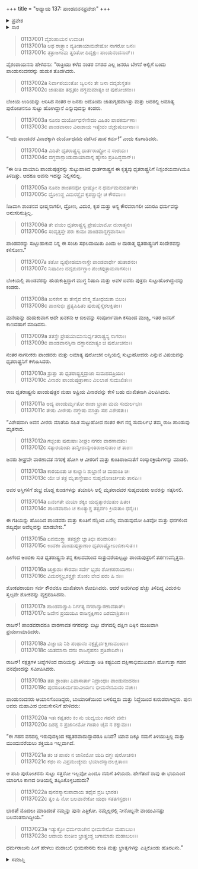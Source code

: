 +++
title = "ಅಧ್ಯಾಯ 137: ಪಾಂಡವವನಪ್ರವೇಶಃ"
+++

<details><summary>ಪ್ರವೇಶ</summary>


।।   ಓಂ ಓಂ ನಮೋ ನಾರಾಯಣಾಯ।।   ಶ್ರೀ ವೇದವ್ಯಾಸಾಯ ನಮಃ ।।

ಶ್ರೀ ಕೃಷ್ಣದ್ವೈಪಾಯನ ವೇದವ್ಯಾಸ ವಿರಚಿತ  

**ಶ್ರೀ ಮಹಾಭಾರತ**

**ಆದಿ ಪರ್ವ**

**ಜತುಗೃಹದಾಹ ಪರ್ವ**

**ಅಧ್ಯಾಯ 137**

</details>


<details><summary>ಸಾರ</summary>

ಮರುದಿನ ಪೌರಜನರು ಪಾಂಡವರನ್ನು ಹುಡುಕಲು, ಸುಟ್ಟುಹೋಗಿದ್ದ ನೈಷಾದಿ ಮತ್ತು ಅವಳ ಮಕ್ಕಳೇ ಕುಂತಿ ಪಾಂಡವರೆಂದು ತಿಳಿದು ಶೋಕಿಸಿದುದು; ಖನಿಕನು ಬಂದು ಬಿಲವನ್ನು ಮುಚ್ಚಿ ಕುರುಹುಗಳಿಲ್ಲದಂತೆ ಮಾಡಿದುದು (1-9). ಪಾಂಡುಪುತ್ರರ ವಿನಾಶವನ್ನು ಕೇಳಿ ಧೃತರಾಷ್ಟ್ರನು ಶೋಕಿಸಿ, ಅವರಿಗೆ ತರ್ಪಣಗಳನ್ನಿತ್ತುದುದು (10-16). ಭೀಮನು ತಾಯಿ ಮತ್ತು ಸಹೋದರರನ್ನು ಎತ್ತಿಕೊಂಡು ಪಲಾಯನಗೈದುದು (17-23).

</details>


> 01137001 ವೈಶಂಪಾಯನ ಉವಾಚ।  
01137001a ಅಥ ರಾತ್ರ್ಯಾಂ ವ್ಯತೀತಾಯಾಮಶೇಷೋ ನಾಗರೋ ಜನಃ।  
01137001c ತತ್ರಾಜಗಾಮ ತ್ವರಿತೋ ದಿದೃಕ್ಷುಃ ಪಾಂಡುನಂದನಾನ್।।

ವೈಶಂಪಾಯನನು ಹೇಳಿದನು: “ರಾತ್ರಿಯು ಕಳೆದ ನಂತರ ನಗರದ ಎಲ್ಲ ಜನರೂ ಬೇಗನೆ ಅಲ್ಲಿಗೆ ಬಂದು ಪಾಂಡುನಂದನರನ್ನು ಹುಡುಕ ತೊಡಗಿದರು.

> 01137002a ನಿರ್ವಾಪಯಂತೋ ಜ್ವಲನಂ ತೇ ಜನಾ ದದೃಶುಸ್ತತಃ।  
01137002c ಜಾತುಷಂ ತದ್ಗೃಹಂ ದಗ್ಧಮಮಾತ್ಯಂ ಚ ಪುರೋಚನಂ।।

ಬೆಂಕಿಯ ಉರಿಯನ್ನು ಆರಿಸಿದ ನಂತರ ಆ ಜನರು ಅದೊಂದು ಜಾತುಗೃಹವಾಗಿತ್ತು ಮತ್ತು ಅದರಲ್ಲಿ ಅಮಾತ್ಯ ಪುರೋಚನನೂ ಸುಟ್ಟು ಹೋಗಿದ್ದಾನೆ ಎನ್ನುವುದನ್ನು ಕಂಡರು.

> 01137003a ನೂನಂ ದುರ್ಯೋಧನೇನೇದಂ ವಿಹಿತಂ ಪಾಪಕರ್ಮಣಾ।   
01137003c ಪಾಂಡವಾನಾಂ ವಿನಾಶಾಯ ಇತ್ಯೇವಂ ಚುಕ್ರುಷುರ್ಜನಾಃ।।

“ಇದು ಪಾಂಡವರ ವಿನಾಶಕ್ಕಾಗಿ ದುರ್ಯೊಧನನು ನಡೆಸಿದ ಪಾಪ ಕರ್ಮ!” ಎಂದು ಕೂಗಾಡಿದರು.

> 01137004a ವಿದಿತೇ ಧೃತರಾಷ್ಟ್ರಸ್ಯ ಧಾರ್ತರಾಷ್ಟ್ರೋ ನ ಸಂಶಯಃ।  
01137004c ದಗ್ಧವಾನ್ಪಾಂಡುದಾಯಾದಾನ್ನ ಹ್ಯೇನಂ ಪ್ರತಿಷಿದ್ಧವಾನ್।।

“ಈ ರೀತಿ ದಾಯಾದಿ ಪಾಂಡುಪುತ್ರರನ್ನು ಸುಟ್ಟುಹಾಕಿದ ಧಾರ್ತರಾಷ್ಟ್ರನ ಈ ಕೃತ್ಯವು ಧೃತರಾಷ್ಟ್ರನಿಗೆ ನಿಸ್ಸಂಶಯವಾಗಿಯೂ ತಿಳಿದಿತ್ತು. ಆದರೂ ಅವನು ಇದನ್ನು ನಿಲ್ಲಿಸಲಿಲ್ಲ.

> 01137005a ನೂನಂ ಶಾಂತನವೋ ಭೀಷ್ಮೋ ನ ಧರ್ಮಮನುವರ್ತತೇ।  
01137005c ದ್ರೋಣಶ್ಚ ವಿದುರಶ್ಚೈವ ಕೃಪಶ್ಚಾನ್ಯೇ ಚ ಕೌರವಾಃ।।

ನಿಜವಾಗಿ ಶಾಂತನವ ಭೀಷ್ಮನಾಗಲೀ, ದ್ರೋಣ, ವಿದುರ, ಕೃಪ ಮತ್ತು ಅನ್ಯ ಕೌರವರಾಗಲೀ ಯಾರೂ ಧರ್ಮವನ್ನು ಅನುಸರಿಸುತ್ತಿಲ್ಲ.

> 01137006a ತೇ ವಯಂ ಧೃತರಾಷ್ಟ್ರಸ್ಯ ಪ್ರೇಷಯಾಮೋ ದುರಾತ್ಮನಃ।  
01137006c ಸಂವೃತ್ತಸ್ತೇ ಪರಃ ಕಾಮಃ ಪಾಂಡವಾನ್ದಗ್ಧವಾನಸಿ।।

ಪಾಂಡವರನ್ನು ಸುಟ್ಟುಹಾಕುವ ನಿನ್ನ ಈ ಸಂಚು ಸಫಲವಾಯಿತು ಎಂದು ಆ ದುರಾತ್ಮ ಧೃತರಾಷ್ಟ್ರನಿಗೆ ಸಂದೇಶವನ್ನು ಕಳಿಸೋಣ.”

> 01137007a ತತೋ ವ್ಯಪೋಹಮಾನಾಸ್ತೇ ಪಾಂಡವಾರ್ಥೇ ಹುತಾಶನಂ।  
01137007c ನಿಷಾದೀಂ ದದೃಶುರ್ದಗ್ಧಾಂ ಪಂಚಪುತ್ರಾಮನಾಗಸಂ।।

ಬೆಂಕಿಯಲ್ಲಿ ಪಾಂಡವರನ್ನು ಹುಡುಕುತ್ತಿದ್ದಾಗ ಮುಗ್ಧ ನಿಷಾದಿ ಮತ್ತು ಅವಳ ಐವರು ಪುತ್ರರು ಸುಟ್ಟುಹೋಗಿದ್ದುದನ್ನು ಕಂಡರು.

> 01137008a ಖನಕೇನ ತು ತೇನೈವ ವೇಶ್ಮ ಶೋಧಯತಾ ಬಿಲಂ।  
01137008c ಪಾಂಸುಭಿಃ ಪ್ರತ್ಯಪಿಹಿತಂ ಪುರುಷೈಸ್ತೈರಲಕ್ಷಿತಂ।।

ಮನೆಯನ್ನು ಹುಡುಕುವಾಗ ಅದೇ ಖನಕನು ಆ ಬಿಲವನ್ನು ಸಂಪೂರ್ಣವಾಗಿ ಕಸದಿಂದ ಮುಚ್ಚಿ, ಇತರ ಜನರಿಗೆ ಕಾಣದಹಾಗೆ ಮಾಡಿದನು.

> 01137009a ತತಸ್ತೇ ಪ್ರೇಷಯಾಮಾಸುರ್ಧೃತರಾಷ್ಟ್ರಸ್ಯ ನಾಗರಾಃ।  
01137009c ಪಾಂಡವಾನಗ್ನಿನಾ ದಗ್ಧಾನಮಾತ್ಯಂ ಚ ಪುರೋಚನಂ।।

ನಂತರ ನಾಗರೀಕರು ಪಾಂಡವರು ಮತ್ತು ಅಮಾತ್ಯ ಪುರೋಚನ ಅಗ್ನಿಯಲ್ಲಿ ಸುಟ್ಟುಹೋದರು ಎನ್ನುವ ವಿಷಯವನ್ನು ಧೃತರಾಷ್ಟ್ರನಿಗೆ ಕಳುಹಿಸಿದರು.

> 01137010a ಶ್ರುತ್ವಾ ತು ಧೃತರಾಷ್ಟ್ರಸ್ತದ್ರಾಜಾ ಸುಮಹದಪ್ರಿಯಂ।  
01137010c ವಿನಾಶಂ ಪಾಂಡುಪುತ್ರಾಣಾಂ ವಿಲಲಾಪ ಸುದುಃಖಿತಃ।।

ರಾಜ ಧೃತರಾಷ್ಟ್ರನು ಪಾಂಡುಪುತ್ರರ ಮಹಾ ಅಪ್ರಿಯ ವಿನಾಶವನ್ನು ಕೇಳಿ ಬಹು ದುಃಖಿತನಾಗಿ ವಿಲಪಿಸಿದನು.

> 01137011a ಅದ್ಯ ಪಾಂಡುರ್ಮೃತೋ ರಾಜಾ ಭ್ರಾತಾ ಮಮ ಸುದುರ್ಲಭಃ।  
01137011c ತೇಷು ವೀರೇಷು ದಗ್ಧೇಷು ಮಾತ್ರಾ ಸಹ ವಿಶೇಷತಃ।।

“ವಿಶೇಷವಾಗಿ ಅವನ ವೀರರು ಮಾತೆಯ ಸಹಿತ ಸುಟ್ಟುಹೋದ ನಂತರ ಈಗ ನನ್ನ ಸುದುರ್ಲಭ ತಮ್ಮ ರಾಜ ಪಾಂಡುವು ಮೃತನಾದ.

> 01137012a ಗಚ್ಛಂತು ಪುರುಷಾಃ ಶೀಘ್ರಂ ನಗರಂ ವಾರಣಾವತಂ।  
01137012c ಸತ್ಕಾರಯಂತು ತಾನ್ವೀರಾನ್ಕುಂತಿರಾಜಸುತಾಂ ಚ ತಾಂ।।

ಜನರು ಶೀಘ್ರವೇ ವಾರಣಾವತ ನಗರಕ್ಕೆ ಹೋಗಿ ಆ ವೀರರಿಗೆ ಮತ್ತು ಕುಂತಿರಾಜಸುತೆಗೆ ಸಂಸ್ಕಾರಕ್ರಿಯೆಗಳನ್ನು ಮಾಡಲಿ.

> 01137013a ಕಾರಯಂತು ಚ ಕುಲ್ಯಾನಿ ಶುಭ್ರಾಣಿ ಚ ಮಹಾಂತಿ ಚ।  
01137013c ಯೇ ಚ ತತ್ರ ಮೃತಾಸ್ತೇಷಾಂ ಸುಹೃದೋಽರ್ಚಂತು ತಾನಪಿ।।

ಅವರ ಅಸ್ತಿಗಳಿಗೆ ಶುಭ್ರ ದೊಡ್ಡ ಕುಂಡಗಳನ್ನು ತಯಾರಿಸಿ ಅಲ್ಲಿ ಮೃತರಾದವರ ಸುಹೃದಯರು ಅವರನ್ನು ಸತ್ಕರಿಸಲಿ.

> 01137014a ಏವಂಗತೇ ಮಯಾ ಶಕ್ಯಂ ಯದ್ಯತ್ಕಾರಯಿತುಂ ಹಿತಂ।  
01137014c ಪಾಂಡವಾನಾಂ ಚ ಕುಂತ್ಯಾಶ್ಚ ತತ್ಸರ್ವಂ ಕ್ರಿಯತಾಂ ಧನೈಃ।।

ಈ ಗತಿಯನ್ನು ಹೊಂದಿದ ಪಾಂಡವರು ಮತ್ತು ಕುಂತಿಗೆ ನನ್ನಿಂದ ಏನೆಲ್ಲ ಮಾಡುವುದೋ ಹಿತವೋ ಮತ್ತು ಧನಗಳಿಂದ ಶಖ್ಯವೋ ಅವೆಲ್ಲವನ್ನು ಮಾಡಬೇಕು.”

> 01137015a ಏವಮುಕ್ತ್ವಾ ತತಶ್ಚಕ್ರೇ ಜ್ಞಾತಿಭಿಃ ಪರಿವಾರಿತಃ।  
01137015c ಉದಕಂ ಪಾಂಡುಪುತ್ರಾಣಾಂ ಧೃತರಾಷ್ಟ್ರೋಽಂಬಿಕಾಸುತಃ।।

ಹೀಗೆಂದ ಅಂಬಿಕಾ ಸುತ ಧೃತರಾಷ್ಟ್ರನು ತನ್ನ ಕುಲದವರಿಂದ ಸುತ್ತುವರೆಯಲ್ಪಟ್ಟು ಪಾಂಡುಪುತ್ರರಿಗೆ ತರ್ಪಣವನ್ನಿತ್ತನು.

> 01137016a ಚುಕ್ರುಶುಃ ಕೌರವಾಃ ಸರ್ವೇ ಭೃಶಂ ಶೋಕಪರಾಯಣಾಃ।  
01137016c ವಿದುರಸ್ತ್ವಲ್ಪಶಶ್ಚಕ್ರೇ ಶೋಕಂ ವೇದ ಪರಂ ಹಿ ಸಃ।।

ಶೋಕಪರಾಯಣ ಸರ್ವ ಕೌರವರೂ ದುಃಖಿತರಾಗಿ ರೋದಿಸಿದರು. ಆದರೆ ಅವರಿಗಿಂಥ ಹೆಚ್ಚು ತಿಳಿದಿದ್ದ ವಿದುರನು ಸ್ವಲ್ಪವೇ ಶೋಕವನ್ನು ವ್ಯಕ್ತಪಡಿಸಿದನು.

> 01137017a ಪಾಂಡವಾಶ್ಚಾಪಿ ನಿರ್ಗತ್ಯ ನಗರಾದ್ವಾರಣಾವತಾತ್।  
01137017c ಜವೇನ ಪ್ರಯಯೂ ರಾಜನ್ದಕ್ಷಿಣಾಂ ದಿಶಮಾಶ್ರಿತಾಃ।।

ರಾಜನ್! ಪಾಂಡವರಾದರೂ ವಾರಣಾವತ ನಗರವನ್ನು ಬಿಟ್ಟು ವೇಗದಲ್ಲಿ ದಕ್ಷಿಣ ದಿಕ್ಕಿನ ಮುಖವಾಗಿ ಪ್ರಯಾಣಮಾಡಿದರು.

> 01137018a ವಿಜ್ಞಾಯ ನಿಶಿ ಪಂಥಾನಂ ನಕ್ಷತ್ರೈರ್ದಕ್ಷಿಣಾಮುಖಾಃ।   
01137018c ಯತಮಾನಾ ವನಂ ರಾಜನ್ಗಹನಂ ಪ್ರತಿಪೇದಿರೇ।।

ರಾಜನ್! ನಕ್ಷತ್ರಗಳ ಚಿಹ್ನೆಗಳಿಂದ ದಾರಿಯನ್ನು ತಿಳಿಯುತ್ತಾ ಅತಿ ಕಷ್ಟದಿಂದ ದಕ್ಷಿಣಾಭಿಮುಖವಾಗಿ ಹೋಗುತ್ತಾ ಗಹನ ವನವೊಂದನ್ನು ಸಮೀಪಿಸಿದರು.

> 01137019a ತತಃ ಶ್ರಾಂತಾಃ ಪಿಪಾಸಾರ್ತಾ ನಿದ್ರಾಂಧಾಃ ಪಾಂಡುನಂದನಾಃ।  
01137019c ಪುನರೂಚುರ್ಮಹಾವೀರ್ಯಂ ಭೀಮಸೇನಮಿದಂ ವಚಃ।।

ಪಾಂಡುನಂದನರು ಆಯಾಸಗೊಂಡಿದ್ದರು, ಬಾಯಾರಿಕೆಯಿಂದ ಬಳಲಿದ್ದರು ಮತ್ತು ನಿದ್ದೆಯಿಂದ ಕುರುಡರಾಗಿದ್ದರು. ಪುನಃ ಅವರು ಮಹಾವೀರ ಭೀಮಸೇನನಿಗೆ ಹೇಳಿದರು:

> 01137020a ಇತಃ ಕಷ್ಟತರಂ ಕಿಂ ನು ಯದ್ವಯಂ ಗಹನೇ ವನೇ।  
01137020c ದಿಶಶ್ಚ ನ ಪ್ರಜಾನೀಮೋ ಗಂತುಂ ಚೈವ ನ ಶಕ್ನುಮಃ।।

“ಈ ಗಹನ ವನದಲ್ಲಿ ಇರುವುದಕ್ಕಿಂದ ಕಷ್ಟತರವಾದುದ್ದಾದರೂ ಏನಿದೆ? ಯಾವ ದಿಕ್ಕೂ ನಮಗೆ ತಿಳಿಯುತ್ತಿಲ್ಲ ಮತ್ತು ಮುಂದುವರೆಯಲು ಶಕ್ತಿಯೂ ಇಲ್ಲವಾಗಿದೆ.

> 01137021a ತಂ ಚ ಪಾಪಂ ನ ಜಾನೀಮೋ ಯದಿ ದಗ್ಧಃ ಪುರೋಚನಃ।   
01137021c ಕಥಂ ನು ವಿಪ್ರಮುಚ್ಯೇಮ ಭಯಾದಸ್ಮಾದಲಕ್ಷಿತಾಃ।।

ಆ ಪಾಪಿ ಪುರೋಚನನು ಸುಟ್ಟು ಸತ್ತನೋ ಇಲ್ಲವೋ ಎಂದೂ ನಮಗೆ ತಿಳಿಯದು. ಹೇಗೆತಾನೆ ನಾವು ಈ ಭಯದಿಂದ ಯಾರಿಗೂ ಕಾಣದ ರೀತಿಯಲ್ಲಿ ತಪ್ಪಿಸಿಕೊಳ್ಳಬಹುದು?

> 01137022a ಪುನರಸ್ಮಾನುಪಾದಾಯ ತಥೈವ ವ್ರಜ ಭಾರತ।  
01137022c ತ್ವಂ ಹಿ ನೋ ಬಲವಾನೇಕೋ ಯಥಾ ಸತತಗಸ್ತಥಾ।।

ಭಾರತ! ಮೊದಲು ಮಾಡಿದಂತೆ ನಮ್ಮನ್ನು ಪುನಃ ಎತ್ತಿಕೋ. ನಮ್ಮೆಲ್ಲರಲ್ಲಿ ನೀನೊಬ್ಬನೇ ವಾಯುವಿನಷ್ಟು ಬಲವಂತನಾಗಿದ್ದೀಯೆ.”

> 01137023a ಇತ್ಯುಕ್ತೋ ಧರ್ಮರಾಜೇನ ಭೀಮಸೇನೋ ಮಹಾಬಲಃ।  
01137023c ಆದಾಯ ಕುಂತೀಂ ಭ್ರಾತೄಂಶ್ಚ ಜಗಾಮಾಶು ಮಹಾಬಲಃ।।

ಧರ್ಮರಾಜನು ಹೀಗೆ ಹೇಳಲು ಮಹಾಬಲಿ ಭೀಮಸೇನನು ಕುಂತಿ ಮತ್ತು ಭ್ರಾತೃಗಳನ್ನು ಎತ್ತಿಕೊಂಡು ಹೊರಟನು.”



<details><summary>ಸಮಾಪ್ತಿ</summary>

ಇತಿ ಶ್ರೀ ಮಹಾಭಾರತೇ ಆದಿಪರ್ವಣಿ ಜತುಗೃಹದಾಹಪರ್ವಣಿ ಪಾಂಡವವನಪ್ರವೇಶೇ ಸಪ್ತತ್ರಿಂಶದಧಿಕಶತತಮೋಽಧ್ಯಾಯಃ।।  
ಇದು ಶ್ರೀ ಮಹಾಭಾರತದಲ್ಲಿ ಆದಿಪರ್ವದಲ್ಲಿ ಜತುಗೃಹದಾಹ ಪರ್ವದಲ್ಲಿ ಪಾಂಡವವನಪ್ರವೇಶ ಎನ್ನುವ ನೂರಾಮೂವತ್ತೇಳನೆಯ ಅಧ್ಯಾಯವು.


</details>

